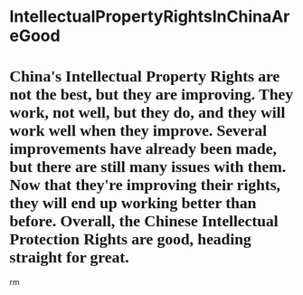 # IntellectualPropertyRightsInChinaAreGood
<h1
style="font-family:Antique Olive;"
      >China's Intellectual Property Rights are not the best, but they are improving. They work, not well, but they do, and they will work well when they improve. Several improvements have already been made, but there are still many issues with them. Now that they're improving their rights, they will end up working better than before. Overall, the Chinese Intellectual Protection Rights are good, heading straight for great.</h1>
rm 
